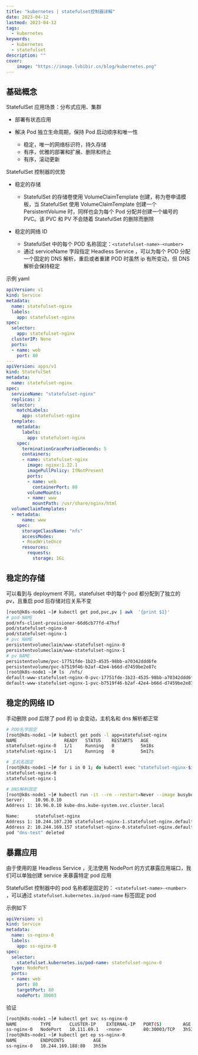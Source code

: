 ```yaml
---
title: "kubernetes | statefulset控制器详解" 
date: 2023-04-12
lastmod: 2023-04-12
tags: 
  - kubernetes
keywords:
  - kubernetes
  - statefulset
description: ""
cover:
    image: "https://image.lvbibir.cn/blog/kubernetes.png"
---
```


## 基础概念

StatefulSet 应用场景：分布式应用、集群

- 部署有状态应用

- 解决 Pod 独立生命周期，保持 Pod 启动顺序和唯一性

  - 稳定，唯一的网络标识符，持久存储
  - 有序，优雅的部署和扩展、删除和终止
  - 有序，滚动更新

StatefulSet 控制器的优势

- 稳定的存储
  - StatefulSet 的存储卷使用 VolumeClaimTemplate 创建，称为卷申请模板，当 StatefulSet 使用 VolumeClaimTemplate 创建一个 PersistentVolume 时，同样也会为每个 Pod 分配并创建一个编号的 PVC。该 PVC 和 PV 不会随着 StatefulSet 的删除而删除

- 稳定的网络 ID
  - StatefulSet 中的每个 POD 名称固定：`<statefulset-name>-<number>`
  - 通过 serviceName 字段指定 Headless Service ，可以为每个 POD 分配一个固定的 DNS 解析，重启或者重建 POD 时虽然 ip 有所变动，但 DNS 解析会保持稳定

示例 yaml

```yaml
apiVersion: v1
kind: Service
metadata:
  name: statefulset-nginx
  labels:
    app: statefulset-nginx
spec:
  selector:
    app: statefulset-nginx
  clusterIP: None
  ports:
  - name: web
    port: 80
---
apiVersion: apps/v1
kind: StatefulSet
metadata:
  name: statefulset-nginx
spec:
  serviceName: "statefulset-nginx"
  replicas: 2
  selector:
    matchLabels:
      app: statefulset-nginx
  template:
    metadata:
      labels:
        app: statefulset-nginx
    spec:
      terminationGracePeriodSeconds: 5
      containers:
      - name: statefulset-nginx
        image: nginx:1.22.1
        imagePullPolicy: IfNotPresent
        ports:
        - name: web
          containerPort: 80
        volumeMounts:
        - name: www
          mountPath: /usr/share/nginx/html
  volumeClaimTemplates:
  - metadata:
      name: www
    spec:
      storageClassName: "nfs"
      accessModes:
      - ReadWriteOnce
      resources:
        requests:
          storage: 1Gi
```

## 稳定的存储

可以看到与 deployment 不同，statefulset 中的每个 pod 都分配到了独立的 pv，且重启 pod 后存储对应关系不变

```bash
[root@k8s-node1 ~]# kubectl get pod,pvc,pv | awk  '{print $1}'
# pod NAME
pod/nfs-client-provisioner-66d6cb77fd-47hsf
pod/statefulset-nginx-0
pod/statefulset-nginx-1
# pvc NAME
persistentvolumeclaim/www-statefulset-nginx-0
persistentvolumeclaim/www-statefulset-nginx-1
# pv NAME
persistentvolume/pvc-17751fde-1b23-4535-98bb-a70342ddd6fe
persistentvolume/pvc-b7519f46-b2af-42e4-b66d-d7459be2e87c
[root@k8s-node1 ~]# ls  /nfs/
default-www-statefulset-nginx-0-pvc-17751fde-1b23-4535-98bb-a70342ddd6fe 
default-www-statefulset-nginx-1-pvc-b7519f46-b2af-42e4-b66d-d7459be2e87c
```

## 稳定的网络 ID

手动删除 pod 后除了 pod 的 ip 会变动，主机名和 dns 解析都正常

```bash
# POD名字固定
[root@k8s-node1 ~]# kubectl get pods -l app=statefulset-nginx
NAME                  READY   STATUS    RESTARTS   AGE
statefulset-nginx-0   1/1     Running   0          5m18s
statefulset-nginx-1   1/1     Running   0          5m17s

# 主机名固定
[root@k8s-node1 ~]# for i in 0 1; do kubectl exec "statefulset-nginx-$i" -- hostname; done
statefulset-nginx-0
statefulset-nginx-1

# DNS解析固定
[root@k8s-node1 ~]# kubectl run -it --rm --restart=Never --image busybox:1.28 dns-test -- nslookup statefulset-nginx
Server:    10.96.0.10
Address 1: 10.96.0.10 kube-dns.kube-system.svc.cluster.local

Name:      statefulset-nginx
Address 1: 10.244.107.230 statefulset-nginx-1.statefulset-nginx.default.svc.cluster.local
Address 2: 10.244.169.157 statefulset-nginx-0.statefulset-nginx.default.svc.cluster.local
pod "dns-test" deleted
```

## 暴露应用

由于使用的是 Headless Service ，无法使用 NodePort 的方式暴露应用端口，我们可以单独创建 service 来暴露特定 pod 应用

StatefulSet 控制器中的 pod 名称都是固定的： `<statefulset-name>-<number>` ，可以通过 `statefulset.kubernetes.io/pod-name` 标签固定 pod

示例如下

```yaml
apiVersion: v1
kind: Service
metadata:
  name: ss-nginx-0
  labels:
    app: ss-nginx-0
spec:
  selector:
    statefulset.kubernetes.io/pod-name: statefulset-nginx-0
  type: NodePort
  ports:
  - name: web
    port: 80
    targetPort: 80
    nodePort: 30003
```

验证

```bash
[root@k8s-node1 ~]# kubectl get svc ss-nginx-0
NAME         TYPE       CLUSTER-IP    EXTERNAL-IP   PORT(S)        AGE
ss-nginx-0   NodePort   10.111.69.1   <none>        80:30003/TCP   3h53m
[root@k8s-node1 ~]# kubectl get ep ss-nginx-0
NAME         ENDPOINTS           AGE
ss-nginx-0   10.244.169.188:80   3h53m
```
